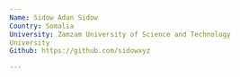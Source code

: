 ```yaml
---
Name: Sidow Adan Sidow
Country: Somalia
University: Zamzam University of Science and Technology
University
Github: https://github.com/sidowxyz

---
```

